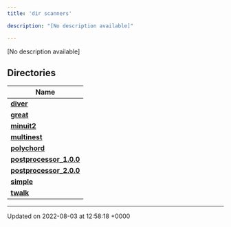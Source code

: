 ```yaml
---
title: 'dir scanners'

description: "[No description available]"

---
```







[No description available]

## Directories

| Name           |
| -------------- |
| **[diver](/documentation/code/colliderbit/files/dir_8a784228ca6219402d8e768ef3d07ed4/#dir-diver)**  |
| **[great](/documentation/code/colliderbit/files/dir_4e72509a65748ef232c5bdb38190799a/#dir-great)**  |
| **[minuit2](/documentation/code/colliderbit/files/dir_a2e3f1b883fd3213afc91c38ea2538aa/#dir-minuit2)**  |
| **[multinest](/documentation/code/colliderbit/files/dir_d6f2c634641de666ec4770394adf0d44/#dir-multinest)**  |
| **[polychord](/documentation/code/colliderbit/files/dir_4146fa393fd2fa95201db6a9f7f3c7d4/#dir-polychord)**  |
| **[postprocessor_1.0.0](/documentation/code/colliderbit/files/dir_5a837fd4eb57251ea3c7435ee457d510/#dir-postprocessor-1.0.0)**  |
| **[postprocessor_2.0.0](/documentation/code/colliderbit/files/dir_19e22b0eacf25c81e760ed2edde069be/#dir-postprocessor-2.0.0)**  |
| **[simple](/documentation/code/colliderbit/files/dir_b771c35c53f7f0d4ef99e9ec9113aa65/#dir-simple)**  |
| **[twalk](/documentation/code/colliderbit/files/dir_469cfd999018b1b05b3fb826bf8dd5fe/#dir-twalk)**  |






-------------------------------

Updated on 2022-08-03 at 12:58:18 +0000
